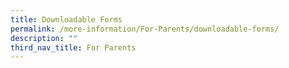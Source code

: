 ```yaml
---
title: Downloadable Forms
permalink: /more-information/For-Parents/downloadable-forms/
description: ""
third_nav_title: For Parents
---
```

